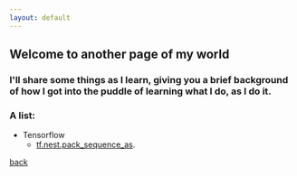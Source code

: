 ```yaml
---
layout: default
---
```


## Welcome to another page of my world

### I'll share some things as I learn, giving you a brief background of how I got into the puddle of learning what I do, as I do it.

### A list:

- Tensorflow
  - [tf.nest.pack_sequence_as](./tf-flatten-pack_sequence.html).

[back](./)
